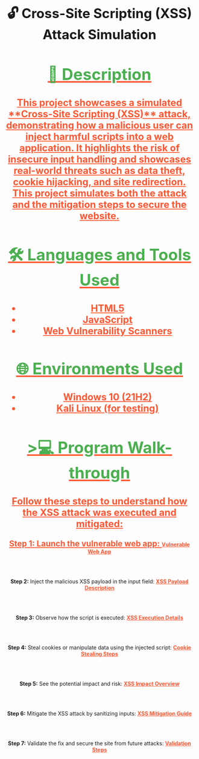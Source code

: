 
<h1 style="text-align:center; font-size: 2.5em;">🔓 Cross-Site Scripting (XSS) Attack Simulation</h1> <div style="text-align:center; margin-bottom: 20px;"> <a href="https://youtu.be/7eJexJVCqJo" style="font-size: 1.5em; font-weight: bold; color: #FF5733;"> <h2 style="color: #4CAF50; font-size: 2em;">📝 Description</h2> <p style="font-size: 1.2em;"> This project showcases a simulated **Cross-Site Scripting (XSS)** attack, demonstrating how a malicious user can inject harmful scripts into a web application. It highlights the risk of insecure input handling and showcases real-world threats such as data theft, cookie hijacking, and site redirection. This project simulates both the attack and the mitigation steps to secure the website. </p> <h2 style="color: #4CAF50; font-size: 2em;">🛠️ Languages and Tools Used</h2> <ul style="font-size: 1.2em;"> <li><strong>HTML5</strong></li> <li><strong>JavaScript</strong></li> <li><strong>Web Vulnerability Scanners</strong></li> </ul> <h2 style="color: #4CAF50; font-size: 2em;">🌐 Environments Used</h2> <ul style="font-size: 1.2em;"> <li><strong>Windows 10</strong> (21H2)</li> <li><strong>Kali Linux</strong> (for testing)</li> </ul> <h2 style="color: #4CAF50; font-size: 2em;">>💻 Program Walk-through</h2> <div style="text-align:center; margin-bottom: 20px;"> <p style="font-size: 1.2em;">Follow these steps to understand how the XSS attack was executed and mitigated:</p> <p><b>Step 1:</b> Launch the vulnerable web app: <a href="https://example.com/vulnerable-web-app" style="font-weight: bold; color: #FF5733;">Vulnerable Web App</a></p>
<br /><br />

<p><b>Step 2:</b> Inject the malicious XSS payload in the input field: <a href="https://example.com/xss-payload-description" style="font-weight: bold; color: #FF5733;">XSS Payload Description</a></p>
<br /><br />

<p><b>Step 3:</b> Observe how the script is executed: <a href="https://example.com/xss-execution-details" style="font-weight: bold; color: #FF5733;">XSS Execution Details</a></p>
<br /><br />

<p><b>Step 4:</b> Steal cookies or manipulate data using the injected script: <a href="https://example.com/cookie-stealing-steps" style="font-weight: bold; color: #FF5733;">Cookie Stealing Steps</a></p>
<br /><br />

<p><b>Step 5:</b> See the potential impact and risk: <a href="https://example.com/xss-impact-overview" style="font-weight: bold; color: #FF5733;">XSS Impact Overview</a></p>
<br /><br />

<p><b>Step 6:</b> Mitigate the XSS attack by sanitizing inputs: <a href="https://example.com/xss-mitigation" style="font-weight: bold; color: #FF5733;">XSS Mitigation Guide</a></p>
<br /><br />

<p><b>Step 7:</b> Validate the fix and secure the site from future attacks: <a href="https://example.com/validate-xss-fix" style="font-weight: bold; color: #FF5733;">Validation Steps</a></p> </div>
